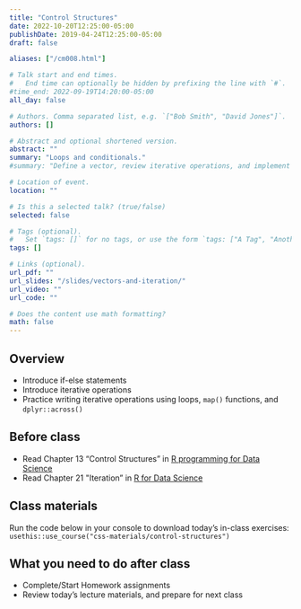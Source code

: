 ```yaml
---
title: "Control Structures"
date: 2022-10-20T12:25:00-05:00
publishDate: 2019-04-24T12:25:00-05:00
draft: false

aliases: ["/cm008.html"]

# Talk start and end times.
#   End time can optionally be hidden by prefixing the line with `#`.
#time_end: 2022-09-19T14:20:00-05:00
all_day: false

# Authors. Comma separated list, e.g. `["Bob Smith", "David Jones"]`.
authors: []

# Abstract and optional shortened version.
abstract: ""
summary: "Loops and conditionals."
#summary: "Define a vector, review iterative operations, and implement iteration using a range of techniques."

# Location of event.
location: ""

# Is this a selected talk? (true/false)
selected: false

# Tags (optional).
#   Set `tags: []` for no tags, or use the form `tags: ["A Tag", "Another Tag"]` for one or more tags.
tags: []

# Links (optional).
url_pdf: ""
url_slides: "/slides/vectors-and-iteration/"
url_video: ""
url_code: ""

# Does the content use math formatting?
math: false
---
```




## Overview

<!--
* Review the major types of vectors
* Demonstrate how to subset vectors
* Demonstrate vector recycling
* Define lists
-->

* Introduce if-else statements
* Introduce iterative operations
* Practice writing iterative operations using loops, `map()` functions, and `dplyr::across()`

## Before class

* Read Chapter 13 “Control Structures” in [R programming for Data Science](https://bookdown.org/rdpeng/rprogdatascience/control-structures.html) 
* Read Chapter 21 "Iteration” in [R for Data Science](https://r4ds.had.co.nz/iteration.html) 

<!--
* Read chapters 14.1-2, 20-21 from [R for Data Science](http://r4ds.had.co.nz/)
-->

## Class materials

Run the code below in your console to download today’s in-class exercises: `usethis::use_course("css-materials/control-structures")`

<!--
* [Data storage types](/notes/vectors/)
* [Iteration](/notes/iteration/)
* [Column-wise operations](https://dplyr.tidyverse.org/dev/articles/colwise.html)
-->

## What you need to do after class

* Complete/Start Homework assignments
* Review today’s lecture materials, and prepare for next class
